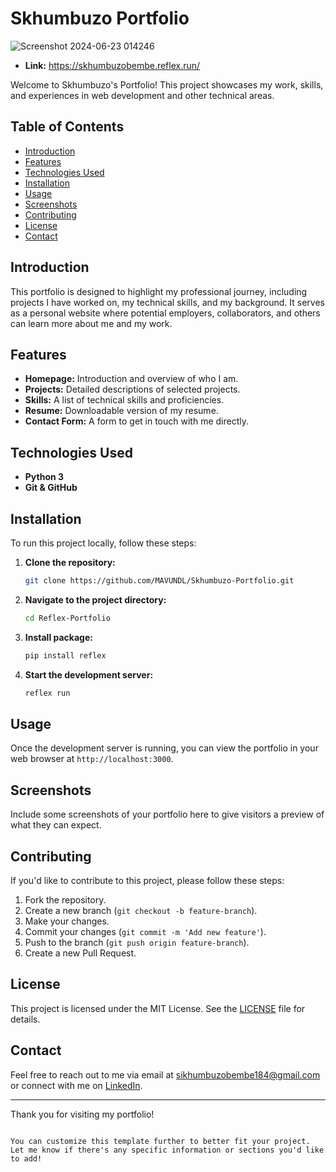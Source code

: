# Skhumbuzo Portfolio
![Screenshot 2024-06-23 014246](https://github.com/MAVUNDL/Skhumbuzo-Portfolio/assets/117544413/95feb243-f146-427f-97b1-ba0f11cfcec5)

- **Link:** https://skhumbuzobembe.reflex.run/


Welcome to Skhumbuzo's Portfolio! This project showcases my work, skills, and experiences in web development and other technical areas.

## Table of Contents

- [Introduction](#introduction)
- [Features](#features)
- [Technologies Used](#technologies-used)
- [Installation](#installation)
- [Usage](#usage)
- [Screenshots](#screenshots)
- [Contributing](#contributing)
- [License](#license)
- [Contact](#contact)

## Introduction

This portfolio is designed to highlight my professional journey, including projects I have worked on, my technical skills, and my background. It serves as a personal website where potential employers, collaborators, and others can learn more about me and my work.

## Features

- **Homepage:** Introduction and overview of who I am.
- **Projects:** Detailed descriptions of selected projects.
- **Skills:** A list of technical skills and proficiencies.
- **Resume:** Downloadable version of my resume.
- **Contact Form:** A form to get in touch with me directly.

## Technologies Used

- **Python 3**
- **Git & GitHub**

## Installation

To run this project locally, follow these steps:

1. **Clone the repository:**
   ```bash
   git clone https://github.com/MAVUNDL/Skhumbuzo-Portfolio.git


2. **Navigate to the project directory:**
   ```bash
   cd Reflex-Portfolio
   ```

3. **Install package:**
   ```bash
   pip install reflex
   ```

4. **Start the development server:**
   ```bash
   reflex run
   ```

## Usage

Once the development server is running, you can view the portfolio in your web browser at `http://localhost:3000`.

## Screenshots

Include some screenshots of your portfolio here to give visitors a preview of what they can expect.

## Contributing

If you'd like to contribute to this project, please follow these steps:

1. Fork the repository.
2. Create a new branch (`git checkout -b feature-branch`).
3. Make your changes.
4. Commit your changes (`git commit -m 'Add new feature'`).
5. Push to the branch (`git push origin feature-branch`).
6. Create a new Pull Request.

## License

This project is licensed under the MIT License. See the [LICENSE](LICENSE) file for details.

## Contact

Feel free to reach out to me via email at sikhumbuzobembe184@gmail.com or connect with me on [LinkedIn](www.linkedin.com/in/skhumbuzo-bembe-736602233).

---

Thank you for visiting my portfolio!
```

You can customize this template further to better fit your project. Let me know if there's any specific information or sections you'd like to add!
